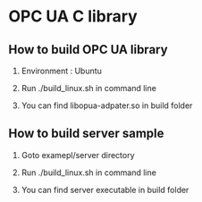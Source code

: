 # OPC UA C library

## How to build OPC UA library

1. Environment : Ubuntu

2. Run ./build_linux.sh in command line

3. You can find libopua-adpater.so in build folder


## How to build server sample

1. Goto examepl/server directory

2. Run ./build_linux.sh in command line

3. You can find server executable in build folder
